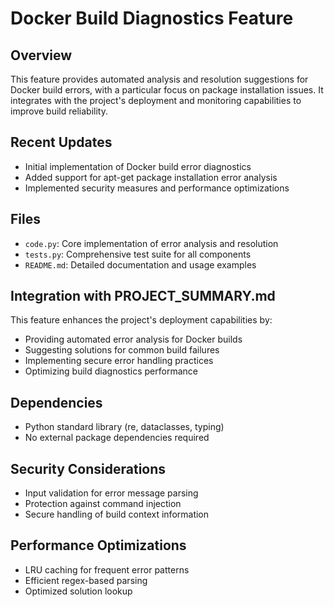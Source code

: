 # Docker Build Diagnostics Feature

## Overview
This feature provides automated analysis and resolution suggestions for Docker build errors, with a particular focus on package installation issues. It integrates with the project's deployment and monitoring capabilities to improve build reliability.

## Recent Updates
- Initial implementation of Docker build error diagnostics
- Added support for apt-get package installation error analysis
- Implemented security measures and performance optimizations

## Files
- `code.py`: Core implementation of error analysis and resolution
- `tests.py`: Comprehensive test suite for all components
- `README.md`: Detailed documentation and usage examples

## Integration with PROJECT_SUMMARY.md
This feature enhances the project's deployment capabilities by:
- Providing automated error analysis for Docker builds
- Suggesting solutions for common build failures
- Implementing secure error handling practices
- Optimizing build diagnostics performance

## Dependencies
- Python standard library (re, dataclasses, typing)
- No external package dependencies required

## Security Considerations
- Input validation for error message parsing
- Protection against command injection
- Secure handling of build context information

## Performance Optimizations
- LRU caching for frequent error patterns
- Efficient regex-based parsing
- Optimized solution lookup
